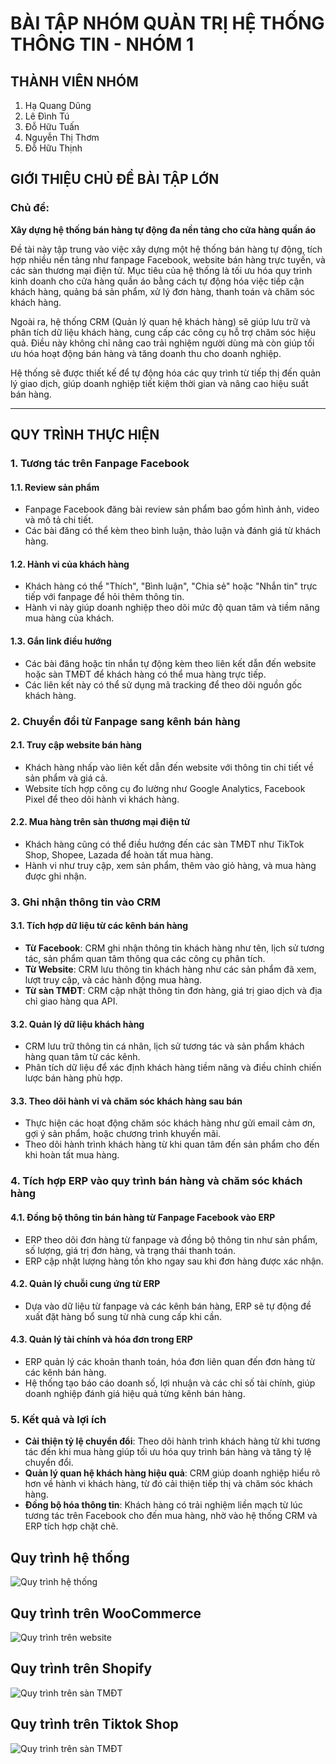 # BÀI TẬP NHÓM QUẢN TRỊ HỆ THỐNG THÔNG TIN - NHÓM 1

## THÀNH VIÊN NHÓM
1. Hạ Quang Dũng
2. Lê Đình Tú
3. Đỗ Hữu Tuấn
4. Nguyễn Thị Thơm
5. Đỗ Hữu Thịnh

## GIỚI THIỆU CHỦ ĐỀ BÀI TẬP LỚN
### **Chủ đề:** 
**Xây dựng hệ thống bán hàng tự động đa nền tảng cho cửa hàng quần áo**

Đề tài này tập trung vào việc xây dựng một hệ thống bán hàng tự động, tích hợp nhiều nền tảng như fanpage Facebook, website bán hàng trực tuyến, và các sàn thương mại điện tử. Mục tiêu của hệ thống là tối ưu hóa quy trình kinh doanh cho cửa hàng quần áo bằng cách tự động hóa việc tiếp cận khách hàng, quảng bá sản phẩm, xử lý đơn hàng, thanh toán và chăm sóc khách hàng.

Ngoài ra, hệ thống CRM (Quản lý quan hệ khách hàng) sẽ giúp lưu trữ và phân tích dữ liệu khách hàng, cung cấp các công cụ hỗ trợ chăm sóc hiệu quả. Điều này không chỉ nâng cao trải nghiệm người dùng mà còn giúp tối ưu hóa hoạt động bán hàng và tăng doanh thu cho doanh nghiệp.

Hệ thống sẽ được thiết kế để tự động hóa các quy trình từ tiếp thị đến quản lý giao dịch, giúp doanh nghiệp tiết kiệm thời gian và nâng cao hiệu suất bán hàng.

---

## QUY TRÌNH THỰC HIỆN

### 1. Tương tác trên Fanpage Facebook
#### 1.1. Review sản phẩm
- Fanpage Facebook đăng bài review sản phẩm bao gồm hình ảnh, video và mô tả chi tiết.
- Các bài đăng có thể kèm theo bình luận, thảo luận và đánh giá từ khách hàng.

#### 1.2. Hành vi của khách hàng
- Khách hàng có thể "Thích", "Bình luận", "Chia sẻ" hoặc "Nhắn tin" trực tiếp với fanpage để hỏi thêm thông tin.
- Hành vi này giúp doanh nghiệp theo dõi mức độ quan tâm và tiềm năng mua hàng của khách.

#### 1.3. Gắn link điều hướng
- Các bài đăng hoặc tin nhắn tự động kèm theo liên kết dẫn đến website hoặc sàn TMĐT để khách hàng có thể mua hàng trực tiếp.
- Các liên kết này có thể sử dụng mã tracking để theo dõi nguồn gốc khách hàng.

### 2. Chuyển đổi từ Fanpage sang kênh bán hàng
#### 2.1. Truy cập website bán hàng
- Khách hàng nhấp vào liên kết dẫn đến website với thông tin chi tiết về sản phẩm và giá cả.
- Website tích hợp công cụ đo lường như Google Analytics, Facebook Pixel để theo dõi hành vi khách hàng.

#### 2.2. Mua hàng trên sàn thương mại điện tử
- Khách hàng cũng có thể điều hướng đến các sàn TMĐT như TikTok Shop, Shopee, Lazada để hoàn tất mua hàng.
- Hành vi như truy cập, xem sản phẩm, thêm vào giỏ hàng, và mua hàng được ghi nhận.

### 3. Ghi nhận thông tin vào CRM
#### 3.1. Tích hợp dữ liệu từ các kênh bán hàng
- **Từ Facebook**: CRM ghi nhận thông tin khách hàng như tên, lịch sử tương tác, sản phẩm quan tâm thông qua các công cụ phân tích.
- **Từ Website**: CRM lưu thông tin khách hàng như các sản phẩm đã xem, lượt truy cập, và các hành động mua hàng.
- **Từ sàn TMĐT**: CRM cập nhật thông tin đơn hàng, giá trị giao dịch và địa chỉ giao hàng qua API.

#### 3.2. Quản lý dữ liệu khách hàng
- CRM lưu trữ thông tin cá nhân, lịch sử tương tác và sản phẩm khách hàng quan tâm từ các kênh.
- Phân tích dữ liệu để xác định khách hàng tiềm năng và điều chỉnh chiến lược bán hàng phù hợp.

#### 3.3. Theo dõi hành vi và chăm sóc khách hàng sau bán
- Thực hiện các hoạt động chăm sóc khách hàng như gửi email cảm ơn, gợi ý sản phẩm, hoặc chương trình khuyến mãi.
- Theo dõi hành trình khách hàng từ khi quan tâm đến sản phẩm cho đến khi hoàn tất mua hàng.

### 4. Tích hợp ERP vào quy trình bán hàng và chăm sóc khách hàng
#### 4.1. Đồng bộ thông tin bán hàng từ Fanpage Facebook vào ERP
- ERP theo dõi đơn hàng từ fanpage và đồng bộ thông tin như sản phẩm, số lượng, giá trị đơn hàng, và trạng thái thanh toán.
- ERP cập nhật lượng hàng tồn kho ngay sau khi đơn hàng được xác nhận.

#### 4.2. Quản lý chuỗi cung ứng từ ERP
- Dựa vào dữ liệu từ fanpage và các kênh bán hàng, ERP sẽ tự động đề xuất đặt hàng bổ sung từ nhà cung cấp khi cần.

#### 4.3. Quản lý tài chính và hóa đơn trong ERP
- ERP quản lý các khoản thanh toán, hóa đơn liên quan đến đơn hàng từ các kênh bán hàng.
- Hệ thống tạo báo cáo doanh số, lợi nhuận và các chỉ số tài chính, giúp doanh nghiệp đánh giá hiệu quả từng kênh bán hàng.

### 5. Kết quả và lợi ích
- **Cải thiện tỷ lệ chuyển đổi**: Theo dõi hành trình khách hàng từ khi tương tác đến khi mua hàng giúp tối ưu hóa quy trình bán hàng và tăng tỷ lệ chuyển đổi.
- **Quản lý quan hệ khách hàng hiệu quả**: CRM giúp doanh nghiệp hiểu rõ hơn về hành vi khách hàng, từ đó cải thiện tiếp thị và chăm sóc khách hàng.
- **Đồng bộ hóa thông tin**: Khách hàng có trải nghiệm liền mạch từ lúc tương tác trên Facebook cho đến mua hàng, nhờ vào hệ thống CRM và ERP tích hợp chặt chẽ.


## Quy trình hệ thống
![Quy trình hệ thống](https://i.ibb.co/hRm7dfH/Systems.jpg)

## Quy trình trên WooCommerce
![Quy trình trên website](https://i.ibb.co/qY6M9Zm/Woo-Commerce.jpg)

## Quy trình trên Shopify
![Quy trình trên sàn TMĐT](https://i.ibb.co/VqTWCPL/Shopify.jpg)

## Quy trình trên Tiktok Shop
![Quy trình trên sàn TMĐT](https://i.ibb.co/q0tjPZB/Tiktok-Shop.jpg)
